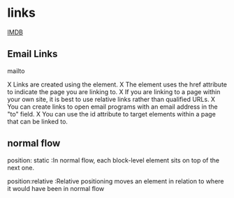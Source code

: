 # links
<a href="http://www.imdb.com">IMDB</a>

## Email Links
mailto

X Links are created using the <a> element.
X The <a> element uses the href attribute to indicate
the page you are linking to.
X If you are linking to a page within your own site, it is
best to use relative links rather than qualified URLs.
X You can create links to open email programs with an
email address in the "to" field.
X You can use the id attribute to target elements within
a page that can be linked to.

## normal flow
position: static :In normal flow, each block-level
element sits on top of the next
one. 

position:relative :Relative positioning moves an
element in relation to where it
would have been in normal flow
